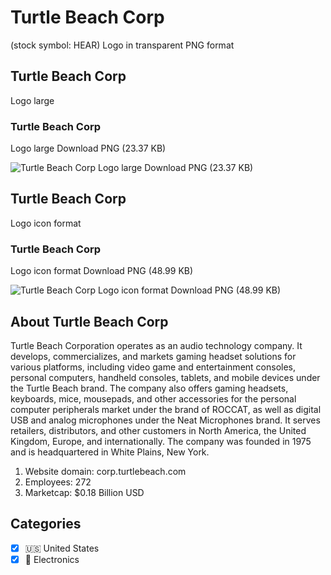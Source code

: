 # Turtle Beach Corp
 (stock symbol: HEAR) Logo in transparent PNG format

## Turtle Beach Corp
 Logo large

### Turtle Beach Corp
 Logo large Download PNG (23.37 KB)

![Turtle Beach Corp
 Logo large Download PNG (23.37 KB)](/img/orig/HEAR_BIG-716e27e2.png)

## Turtle Beach Corp
 Logo icon format

### Turtle Beach Corp
 Logo icon format Download PNG (48.99 KB)

![Turtle Beach Corp
 Logo icon format Download PNG (48.99 KB)](/img/orig/HEAR-c4d44b89.png)

## About Turtle Beach Corp


Turtle Beach Corporation operates as an audio technology company. It develops, commercializes, and markets gaming headset solutions for various platforms, including video game and entertainment consoles, personal computers, handheld consoles, tablets, and mobile devices under the Turtle Beach brand. The company also offers gaming headsets, keyboards, mice, mousepads, and other accessories for the personal computer peripherals market under the brand of ROCCAT, as well as digital USB and analog microphones under the Neat Microphones brand. It serves retailers, distributors, and other customers in North America, the United Kingdom, Europe, and internationally. The company was founded in 1975 and is headquartered in White Plains, New York.

1. Website domain: corp.turtlebeach.com
2. Employees: 272
3. Marketcap: $0.18 Billion USD


## Categories
- [x] 🇺🇸 United States
- [x] 🔌 Electronics
